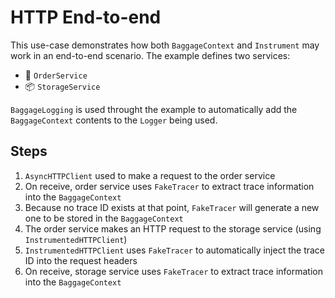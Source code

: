 #  HTTP End-to-end

This use-case demonstrates how both `BaggageContext` and `Instrument` may work in an end-to-end scenario. The example 
defines two services: 

- 🧾 `OrderService`
- 📦 `StorageService`

`BaggageLogging` is used throught the example to automatically add the `BaggageContext` contents to the `Logger` being used. 

## Steps

1. `AsyncHTTPClient` used to make a request to the order service
2. On receive, order service uses `FakeTracer` to extract trace information into the `BaggageContext`
3. Because no trace ID exists at that point, `FakeTracer` will generate a new one to be stored in the `BaggageContext`
4. The order service makes an HTTP request to the storage service (using `InstrumentedHTTPClient`)
5. `InstrumentedHTTPClient` uses `FakeTracer` to automatically inject the trace ID into the request headers
6. On receive, storage service uses `FakeTracer` to extract trace information into the `BaggageContext` 
